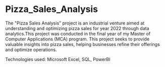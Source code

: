 # Pizza_Sales_Analysis

The "Pizza Sales Analysis" project is an industrial venture aimed at understanding and optimizing pizza sales for year 2022 through data analytics.This project was conducted in the final year of my Master of Computer Applications (MCA) program. This project seeks to provide valuable insights into pizza sales, helping businesses refine their offerings and optimize operations.

Technologies used: Microsoft Excel, SQL, PowerBI
